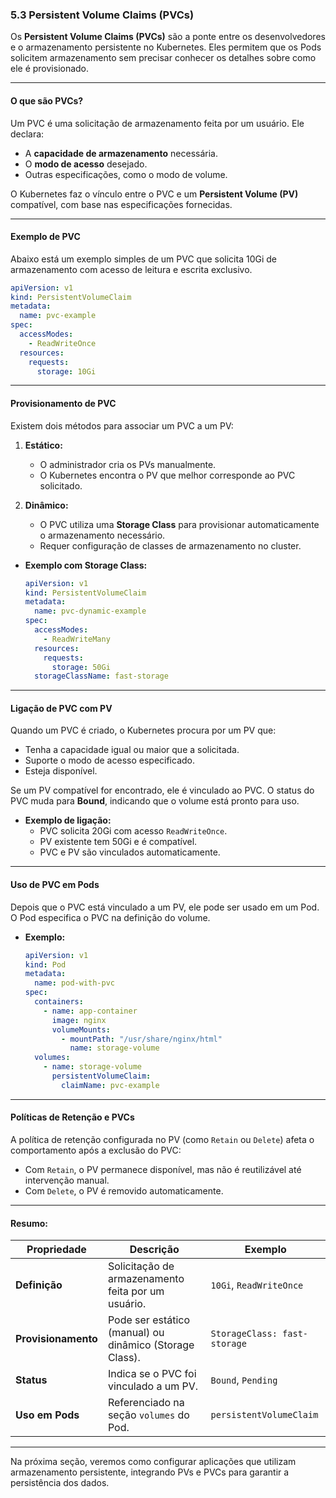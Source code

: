 ### **5.3 Persistent Volume Claims (PVCs)**

Os **Persistent Volume Claims (PVCs)** são a ponte entre os desenvolvedores e o armazenamento persistente no Kubernetes. Eles permitem que os Pods solicitem armazenamento sem precisar conhecer os detalhes sobre como ele é provisionado.

---

#### **O que são PVCs?**
Um PVC é uma solicitação de armazenamento feita por um usuário. Ele declara:
- A **capacidade de armazenamento** necessária.
- O **modo de acesso** desejado.
- Outras especificações, como o modo de volume.

O Kubernetes faz o vínculo entre o PVC e um **Persistent Volume (PV)** compatível, com base nas especificações fornecidas.

---

#### **Exemplo de PVC**
Abaixo está um exemplo simples de um PVC que solicita 10Gi de armazenamento com acesso de leitura e escrita exclusivo.

```yaml
apiVersion: v1
kind: PersistentVolumeClaim
metadata:
  name: pvc-example
spec:
  accessModes:
    - ReadWriteOnce
  resources:
    requests:
      storage: 10Gi
```

---

#### **Provisionamento de PVC**
Existem dois métodos para associar um PVC a um PV:

1. **Estático:**
   - O administrador cria os PVs manualmente.
   - O Kubernetes encontra o PV que melhor corresponde ao PVC solicitado.

2. **Dinâmico:**
   - O PVC utiliza uma **Storage Class** para provisionar automaticamente o armazenamento necessário.
   - Requer configuração de classes de armazenamento no cluster.

- **Exemplo com Storage Class:**
  ```yaml
  apiVersion: v1
  kind: PersistentVolumeClaim
  metadata:
    name: pvc-dynamic-example
  spec:
    accessModes:
      - ReadWriteMany
    resources:
      requests:
        storage: 50Gi
    storageClassName: fast-storage
  ```

---

#### **Ligação de PVC com PV**
Quando um PVC é criado, o Kubernetes procura por um PV que:
- Tenha a capacidade igual ou maior que a solicitada.
- Suporte o modo de acesso especificado.
- Esteja disponível.

Se um PV compatível for encontrado, ele é vinculado ao PVC. O status do PVC muda para **Bound**, indicando que o volume está pronto para uso.

- **Exemplo de ligação:**
  - PVC solicita 20Gi com acesso `ReadWriteOnce`.
  - PV existente tem 50Gi e é compatível.
  - PVC e PV são vinculados automaticamente.

---

#### **Uso de PVC em Pods**
Depois que o PVC está vinculado a um PV, ele pode ser usado em um Pod. O Pod especifica o PVC na definição do volume.

- **Exemplo:**
  ```yaml
  apiVersion: v1
  kind: Pod
  metadata:
    name: pod-with-pvc
  spec:
    containers:
      - name: app-container
        image: nginx
        volumeMounts:
          - mountPath: "/usr/share/nginx/html"
            name: storage-volume
    volumes:
      - name: storage-volume
        persistentVolumeClaim:
          claimName: pvc-example
  ```

---

#### **Políticas de Retenção e PVCs**
A política de retenção configurada no PV (como `Retain` ou `Delete`) afeta o comportamento após a exclusão do PVC:
- Com `Retain`, o PV permanece disponível, mas não é reutilizável até intervenção manual.
- Com `Delete`, o PV é removido automaticamente.

---

#### **Resumo:**
| **Propriedade**       | **Descrição**                                                                 | **Exemplo**                |
|------------------------|-------------------------------------------------------------------------------|----------------------------|
| **Definição**          | Solicitação de armazenamento feita por um usuário.                           | `10Gi`, `ReadWriteOnce`    |
| **Provisionamento**    | Pode ser estático (manual) ou dinâmico (Storage Class).                       | `StorageClass: fast-storage` |
| **Status**             | Indica se o PVC foi vinculado a um PV.                                       | `Bound`, `Pending`         |
| **Uso em Pods**        | Referenciado na seção `volumes` do Pod.                                       | `persistentVolumeClaim`    |

---

Na próxima seção, veremos como configurar aplicações que utilizam armazenamento persistente, integrando PVs e PVCs para garantir a persistência dos dados.